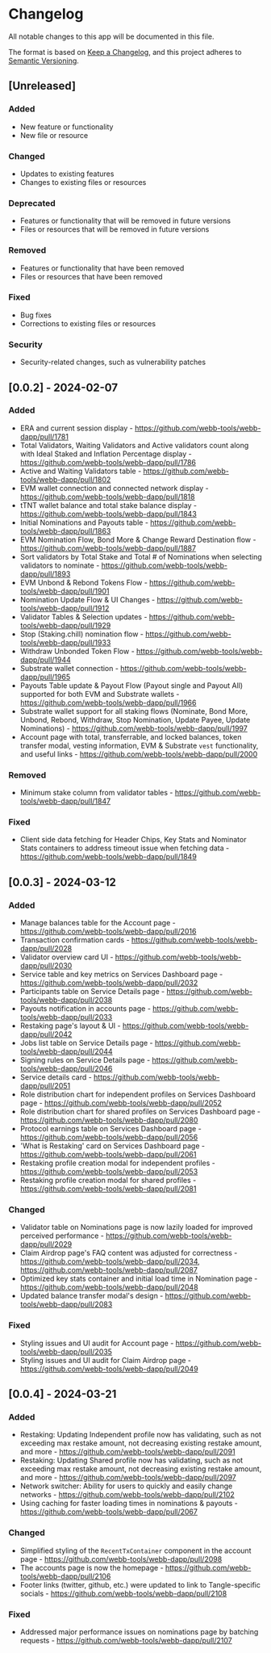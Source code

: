 # Changelog

All notable changes to this app will be documented in this file.

The format is based on [Keep a Changelog](https://keepachangelog.com/en/1.0.0/),
and this project adheres to [Semantic Versioning](https://semver.org/spec/v2.0.0.html).

## [Unreleased]

### Added

- New feature or functionality
- New file or resource

### Changed

- Updates to existing features
- Changes to existing files or resources

### Deprecated

- Features or functionality that will be removed in future versions
- Files or resources that will be removed in future versions

### Removed

- Features or functionality that have been removed
- Files or resources that have been removed

### Fixed

- Bug fixes
- Corrections to existing files or resources

### Security

- Security-related changes, such as vulnerability patches

## [0.0.2] - 2024-02-07

### Added

- ERA and current session display - https://github.com/webb-tools/webb-dapp/pull/1781
- Total Validators, Waiting Validators and Active validators count along with Ideal Staked and Inflation Percentage display - https://github.com/webb-tools/webb-dapp/pull/1786
- Active and Waiting Validators table - https://github.com/webb-tools/webb-dapp/pull/1802
- EVM wallet connection and connected network display - https://github.com/webb-tools/webb-dapp/pull/1818
- tTNT wallet balance and total stake balance display - https://github.com/webb-tools/webb-dapp/pull/1843
- Initial Nominations and Payouts table - https://github.com/webb-tools/webb-dapp/pull/1863
- EVM Nomination Flow, Bond More & Change Reward Destination flow - https://github.com/webb-tools/webb-dapp/pull/1887
- Sort validators by Total Stake and Total # of Nominations when selecting validators to nominate - https://github.com/webb-tools/webb-dapp/pull/1893
- EVM Unbond & Rebond Tokens Flow - https://github.com/webb-tools/webb-dapp/pull/1901
- Nomination Update Flow & UI Changes - https://github.com/webb-tools/webb-dapp/pull/1912
- Validator Tables & Selection updates - https://github.com/webb-tools/webb-dapp/pull/1929
- Stop (Staking.chill) nomination flow - https://github.com/webb-tools/webb-dapp/pull/1933
- Withdraw Unbonded Token Flow - https://github.com/webb-tools/webb-dapp/pull/1944
- Substrate wallet connection - https://github.com/webb-tools/webb-dapp/pull/1965
- Payouts Table update & Payout Flow (Payout single and Payout All) supported for both EVM and Substrate wallets  - https://github.com/webb-tools/webb-dapp/pull/1966
- Substrate wallet support for all staking flows (Nominate, Bond More, Unbond, Rebond, Withdraw, Stop Nomination, Update Payee, Update Nominations) - https://github.com/webb-tools/webb-dapp/pull/1997
- Account page with total, transferrable, and locked balances, token transfer modal, vesting information, EVM & Substrate `vest` functionality, and useful links - https://github.com/webb-tools/webb-dapp/pull/2000

### Removed

- Minimum stake column from validator tables - https://github.com/webb-tools/webb-dapp/pull/1847

### Fixed

- Client side data fetching for Header Chips, Key Stats and Nominator Stats containers to address timeout issue when fetching data - https://github.com/webb-tools/webb-dapp/pull/1849

## [0.0.3] - 2024-03-12

### Added

- Manage balances table for the Account page - https://github.com/webb-tools/webb-dapp/pull/2016
- Transaction confirmation cards - https://github.com/webb-tools/webb-dapp/pull/2028
- Validator overview card UI - https://github.com/webb-tools/webb-dapp/pull/2030
- Service table and key metrics on Services Dashboard page - https://github.com/webb-tools/webb-dapp/pull/2032
- Participants table on Service Details page - https://github.com/webb-tools/webb-dapp/pull/2038
- Payouts notification in accounts page - https://github.com/webb-tools/webb-dapp/pull/2033
- Restaking page's layout & UI - https://github.com/webb-tools/webb-dapp/pull/2042
- Jobs list table on Service Details page - https://github.com/webb-tools/webb-dapp/pull/2044
- Signing rules on Service Details page - https://github.com/webb-tools/webb-dapp/pull/2046
- Service details card - https://github.com/webb-tools/webb-dapp/pull/2051
- Role distribution chart for independent profiles on Services Dashboard page - https://github.com/webb-tools/webb-dapp/pull/2052
- Role distribution chart for shared profiles on Services Dashboard page - https://github.com/webb-tools/webb-dapp/pull/2080
- Protocol earnings table on Services Dashboard page - https://github.com/webb-tools/webb-dapp/pull/2056
- 'What is Restaking' card on Services Dashboard page - https://github.com/webb-tools/webb-dapp/pull/2061
- Restaking profile creation modal for independent profiles - https://github.com/webb-tools/webb-dapp/pull/2053
- Restaking profile creation modal for shared profiles - https://github.com/webb-tools/webb-dapp/pull/2081

### Changed

- Validator table on Nominations page is now lazily loaded for improved perceived performance - https://github.com/webb-tools/webb-dapp/pull/2029
- Claim Airdrop page's FAQ content was adjusted for correctness - https://github.com/webb-tools/webb-dapp/pull/2034, https://github.com/webb-tools/webb-dapp/pull/2087
- Optimized key stats container and initial load time in Nomination page - https://github.com/webb-tools/webb-dapp/pull/2048
- Updated balance transfer modal's design - https://github.com/webb-tools/webb-dapp/pull/2083

### Fixed

- Styling issues and UI audit for Account page - https://github.com/webb-tools/webb-dapp/pull/2035
- Styling issues and UI audit for Claim Airdrop page - https://github.com/webb-tools/webb-dapp/pull/2049

## [0.0.4] - 2024-03-21

### Added

- Restaking: Updating Independent profile now has validating, such as not exceeding max restake amount, not decreasing existing restake amount, and more - https://github.com/webb-tools/webb-dapp/pull/2091
- Restaking: Updating Shared profile now has validating, such as not exceeding max restake amount, not decreasing existing restake amount, and more - https://github.com/webb-tools/webb-dapp/pull/2097
- Network switcher: Ability for users to quickly and easily change networks - https://github.com/webb-tools/webb-dapp/pull/2102
- Using caching for faster loading times in nominations & payouts - https://github.com/webb-tools/webb-dapp/pull/2067

### Changed

- Simplified styling of the `RecentTxContainer` component in the account page - https://github.com/webb-tools/webb-dapp/pull/2098
- The accounts page is now the homepage - https://github.com/webb-tools/webb-dapp/pull/2106
- Footer links (twitter, github, etc.) were updated to link to Tangle-specific socials - https://github.com/webb-tools/webb-dapp/pull/2108

### Fixed
- Addressed major performance issues on nominations page by batching requests - https://github.com/webb-tools/webb-dapp/pull/2107
